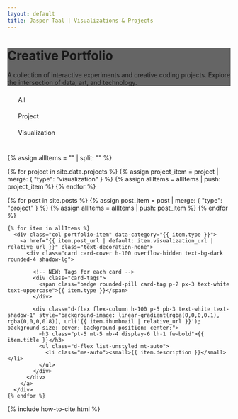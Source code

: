 ```yaml
---
layout: default
title: Jasper Taal | Visualizations & Projects
---
```

<style>
  .hero-section {
    background-image: linear-gradient(rgba(0, 0, 0, 0.6), rgba(0, 0, 0, 0.6)), url("{{ '/assets/images/background.png' | relative_url }}");
    background-size: cover;
    background-position: center;
  }

  /* --- NEW STYLES for Filter Controls & Cards --- */
  .filter-controls {
    list-style: none;
    padding: 0;
    margin-bottom: 2rem;
  }
  .filter-controls li {
    cursor: pointer;
    padding: 0.5rem 1.25rem;
    margin: 0.25rem;
    border: 1px solid var(--bs-border-color);
    border-radius: 999px; /* Pill shape */
    transition: all 0.2s ease-in-out;
  }
  .filter-controls li:hover {
    background-color: var(--bs-secondary-bg);
  }
  .filter-controls li.active {
    background-color: var(--bs-primary);
    color: var(--bs-light);
    border-color: var(--bs-primary);
  }

  .portfolio-item {
    transition: transform 0.3s ease, opacity 0.3s ease;
  }
  
  .portfolio-item.hide {
    transform: scale(0.9);
    opacity: 0;
    /* We use visibility and height to remove it from the layout flow */
    visibility: hidden;
    height: 0;
    padding-top: 0 !important;
    padding-bottom: 0 !important;
    margin-top: 0 !important;
    margin-bottom: 0 !important;
  }
  
  .card-tags {
    position: absolute;
    top: 1rem;
    left: 1rem;
    z-index: 10;
  }
  
  .card-tag {
    backdrop-filter: blur(5px);
    background-color: rgba(255, 255, 255, 0.15);
  }

</style>

<!-- Hero Section (No change) -->
<div class="hero-section text-white">
  <div class="px-4 py-5 my-5 text-center">
    <h1 class="display-4 fw-bold">Creative Portfolio</h1>
    <div class="col-lg-6 mx-auto">
      <p class="lead mb-4">A collection of interactive experiments and creative coding projects. Explore the intersection of data, art, and technology.</p>
    </div>
  </div>
</div>

<div class="container px-4 py-5">

  <!-- NEW: Filter Controls -->
  <div class="d-flex justify-content-center flex-wrap">
    <ul class="filter-controls d-flex flex-wrap justify-content-center">
      <li class="active" data-filter="all">All</li>
      <li data-filter="project">Project</li>
      <li data-filter="visualization">Visualization</li>
      <!-- You can add more filters here based on your tags! -->
    </ul>
  </div>

  <!-- {% comment %}
    1. Merge posts and projects into a single array called `allItems`.
    2. We'll add a 'type' to each so we can filter them.
  {% endcomment %} -->
  {% assign allItems = "" | split: "" %}

  {% for project in site.data.projects %}
    {% assign project_item = project | merge: { "type": "visualization" } %}
    {% assign allItems = allItems | push: project_item %}
  {% endfor %}

  {% for post in site.posts %}
    {% assign post_item = post | merge: { "type": "project" } %}
    {% assign allItems = allItems | push: post_item %}
  {% endfor %}

  <!-- Unified Portfolio Grid -->
  <div id="portfolio-grid" class="row row-cols-1 row-cols-md-2 align-items-stretch g-4 py-5">
    
    {% for item in allItems %}
      <div class="col portfolio-item" data-category="{{ item.type }}">
        <a href="{{ item.post_url | default: item.visualization_url | relative_url }}" class="text-decoration-none">
          <div class="card card-cover h-100 overflow-hidden text-bg-dark rounded-4 shadow-lg">
            
            <!-- NEW: Tags for each card -->
            <div class="card-tags">
              <span class="badge rounded-pill card-tag p-2 px-3 text-white text-uppercase">{{ item.type }}</span>
            </div>

            <div class="d-flex flex-column h-100 p-5 pb-3 text-white text-shadow-1" style="background-image: linear-gradient(rgba(0,0,0,0.1), rgba(0,0,0,0.8)), url('{{ item.thumbnail | relative_url }}'); background-size: cover; background-position: center;">
              <h3 class="pt-5 mt-5 mb-4 display-6 lh-1 fw-bold">{{ item.title }}</h3>
              <ul class="d-flex list-unstyled mt-auto">
                <li class="me-auto"><small>{{ item.description }}</small></li>
              </ul>
            </div>
          </div>
        </a>
      </div>
    {% endfor %}
  </div>

  <!-- Citation Section (No change) -->
  {% include how-to-cite.html %}
</div>

<!-- NEW: JavaScript for Filtering -->
<script>
document.addEventListener('DOMContentLoaded', function() {
  const filterControls = document.querySelector('.filter-controls');
  const portfolioItems = document.querySelectorAll('.portfolio-item');

  filterControls.addEventListener('click', function(e) {
    if (e.target.tagName !== 'LI') return;

    // Update active button state
    filterControls.querySelector('.active').classList.remove('active');
    e.target.classList.add('active');

    const filterValue = e.target.getAttribute('data-filter');

    // Show/Hide items based on filter
    portfolioItems.forEach(item => {
      const itemCategory = item.getAttribute('data-category');
      if (filterValue === 'all' || filterValue === itemCategory) {
        item.classList.remove('hide');
      } else {
        item.classList.add('hide');
      }
    });
  });
});
</script>
